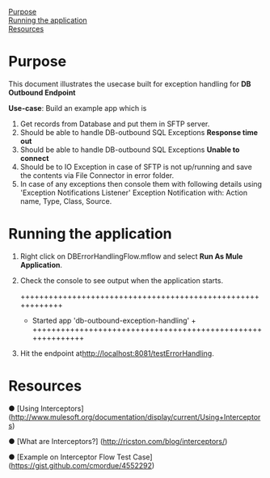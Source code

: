 [Purpose](#purpose)  
[Running the application](#running-the-application)  
[Resources](#resources)

Purpose
===========

This document illustrates the usecase built for exception handling for **DB Outbound Endpoint**



**Use-case**: 
Build an example app which is 

1) Get records from Database and put them in SFTP server.
2) Should be able to handle DB-outbound SQL Exceptions **Response time out**
3) Should be able to handle DB-outbound SQL Exceptions **Unable to connect**
4) Should be to  IO Exception in case of SFTP is not up/running and save the contents via File Connector in error folder.
5) In case of any exceptions then console them with following details using 'Exception Notifications Listener' 
  Exception Notification with: Action name, Type, Class, Source.


Running the application
=======================

1. Right click on DBErrorHandlingFlow.mflow and select **Run As Mule Application**.
2. Check the console to see output when the application starts.

	++++++++++++++++++++++++++++++++++++++++++++++++++++++++++++
	+ Started app 'db-outbound-exception-handling'		       +
	++++++++++++++++++++++++++++++++++++++++++++++++++++++++++++
	
3. Hit the endpoint at<http://localhost:8081/testErrorHandling>.
	

Resources
===========

● [Using Interceptors] (http://www.mulesoft.org/documentation/display/current/Using+Interceptors)

● [What are Interceptors?] (http://ricston.com/blog/interceptors/)

● [Example on Interceptor Flow Test Case] (https://gist.github.com/cmordue/4552292)
	

